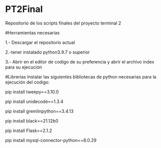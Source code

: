 # PT2Final
Repositorio de los scripts finales del proyecto terminal 2

#Herramientas necesarias

1.- Descargar el repositorio actual

2.-tener instalado python3.9.7 o superior

3.- Abrir en el editor de codigo de su preferencia y abrir el archivo index para su ejecución




#Librerias
Instalar las siguientes bibliotecas de python necesarias para la ejecución del codigo:

pip install tweepy==3.10.0

pip install unidecode==1.3.4

pip install gremlinpython==3.4.13

pip install black==21.12b0

pip install Flask==2.1.2

pip install mysql-connector-python==8.0.29


